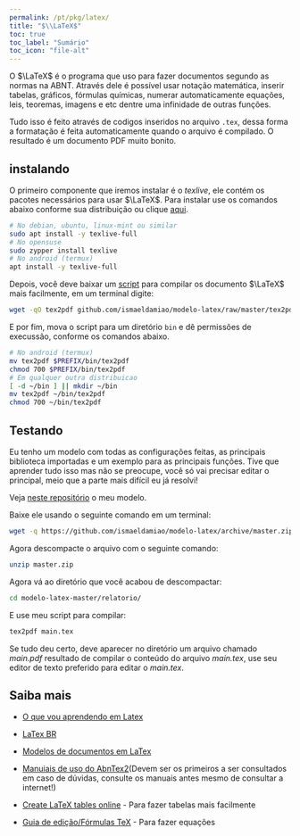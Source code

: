 ```yaml
---
permalink: /pt/pkg/latex/
title: "$\\LaTeX$"
toc: true
toc_label: "Sumário"
toc_icon: "file-alt"
---
```


O $\LaTeX$ é o programa que uso para fazer documentos segundo as normas na ABNT. Através dele é possível usar notação matemática, inserir tabelas, gráficos, fórmulas químicas, numerar automaticamente equações, leis, teoremas, imagens e etc dentre uma infinidade de outras funções.

Tudo isso é feito através de codigos inseridos no arquivo `.tex`, dessa forma a formatação é feita automaticamente quando o arquivo é compilado. O resultado é um documento PDF muito bonito.

## instalando

O primeiro componente que iremos instalar é o *texlive*, ele contém os pacotes necessários para usar $\LaTeX$.
Para instalar use os comandos abaixo conforme sua distribuição ou clique [aqui](http://tug.org/texlive/acquire-netinstall.html).

```bash
# No debian, ubuntu, linux-mint ou similar
sudo apt install -y texlive-full
# No opensuse
sudo zypper install texlive
# No android (termux)
apt install -y texlive-full
```

Depois, você deve baixar um [script](https://github.com/ismaeldamiao/modelo-latex/raw/master/tex2pdf) para compilar os documento $\LaTeX$ mais facilmente, em um terminal digite:

```bash
wget -qO tex2pdf github.com/ismaeldamiao/modelo-latex/raw/master/tex2pdf
```

E por fim, mova o script para um diretório `bin` e dê permissões de execussão, conforme os comandos abaixo.

```bash
# No android (termux)
mv tex2pdf $PREFIX/bin/tex2pdf
chmod 700 $PREFIX/bin/tex2pdf
# Em qualquer outra distribuicao
[ -d ~/bin ] || mkdir ~/bin
mv tex2pdf ~/bin/tex2pdf
chmod 700 ~/bin/tex2pdf
```

## Testando

Eu tenho um modelo com todas as configurações feitas, as principais biblioteca importadas e um exemplo para as principais funções. Tive que aprender tudo isso mas não se preocupe, você só vai precisar editar o principal, meio que a parte mais difícil eu já resolvi!

Veja <a href="https://github.com/ismaeldamiao/modelo-latex/blob/master/relatorio/main.tex">neste repositório</a> o meu modelo.

Baixe ele usando o seguinte comando em um terminal:
```bash
wget -q https://github.com/ismaeldamiao/modelo-latex/archive/master.zip
```

Agora descompacte o arquivo com o seguinte comando:
```bash
unzip master.zip
```

Agora vá ao diretório que você acabou de descompactar:
```bash
cd modelo-latex-master/relatorio/
```

E use meu script para compilar:
```bash
tex2pdf main.tex
```

Se tudo deu certo, deve aparecer no diretório um arquivo chamado *main.pdf* resultado de compilar o conteúdo do arquivo *main.tex*, use seu editor de texto preferido para editar o *main.tex*.

## Saiba mais
* [O que vou aprendendo em Latex](https://aprendolatex.wordpress.com/)
* [LaTex BR](https://latexbr.blogspot.com/2010/04/introducao-ao-latex.html)
* [Modelos de documentos em LaTex](http://dl.bintray.com/laurocesar/generic/abntex2-modelos-1.9.7.zip)
* [Manuiais de uso do AbnTex2](http://dl.bintray.com/laurocesar/generic/abntex2-doc-1.9.7.zip)(Devem ser os primeiros a ser consultados em caso de dúvidas, consulte os manuais antes mesmo de consultar a internet!)


* [Create LaTeX tables online](https://tablesgenerator.com/) - Para fazer tabelas mais facilmente
* [Guia de edição/Fórmulas TeX](https://pt.wikipedia.org/wiki/Ajuda:Guia_de_edi%C3%A7%C3%A3o/F%C3%B3rmulas_TeX) - Para fazer equações



